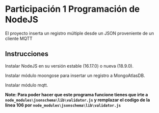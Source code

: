 # Participación 1 Programación de NodeJS

El proyecto inserta un registro múltiple desde un JSON proveniente de un cliente MQTT

## Instrucciones

Instalar NodeJS en su versión estable (16.17.0) o nueva (18.9.0).


Instalar módulo moongose para insertar un registro a MongoAtlasDB.


Instalar módulo mqtt.


**Note: Para poder hacer que este programa funcione tienes que irte a `node_modules\jsonschema\lib\validator.js` y remplazar el codigo de la linea 106 por `node_modules\jsonschema\lib\validator.js`**

